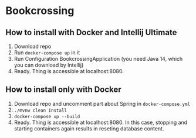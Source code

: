 # Bookcrossing

## How to install with Docker and Intellij Ultimate
1. Download repo
2. Run `docker-compose up` in it
3. Run Configuration BookcrossingApplication (you need Java 14, which you can download by Intellij)
4. Ready. Thing is accessible at localhost:8080.

## How to install only with Docker
1. Download repo and uncomment part about Spring in `docker-compose.yml`
2. `./mvnw clean install`
3. `docker-compose up --build`
4. Ready. Thing is accessible at localhost:8080.
In this case, stopping and starting containers again results in reseting database content.
